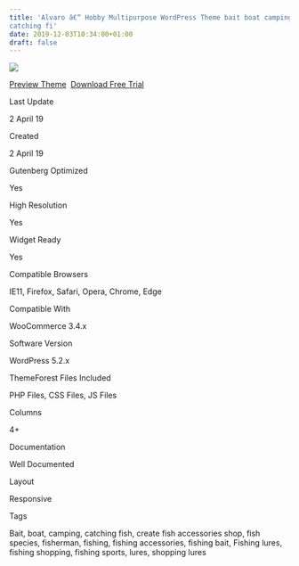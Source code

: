 ```yaml
---
title: 'Alvaro â€“ Hobby Multipurpose WordPress Theme bait boat camping
catching fi'
date: 2019-12-03T10:34:00+01:00
draft: false
---
```


[![](https://2.bp.blogspot.com/-Q-zhj3U9vMM/XeYsA2RixXI/AAAAAAAAFk8/56DkWNYyiFQYLEe3XQqwNRbXzbxdBik-ACLcBGAsYHQ/s400/alvaro-n-hobby-multipurpose-wordpress-theme-download.jpg)](https://2.bp.blogspot.com/-Q-zhj3U9vMM/XeYsA2RixXI/AAAAAAAAFk8/56DkWNYyiFQYLEe3XQqwNRbXzbxdBik-ACLcBGAsYHQ/s1600/alvaro-n-hobby-multipurpose-wordpress-theme-download.jpg)

[Preview Theme](https://fxtheme.com/item/alvaro-hobby-multipurpose-wordpress-theme/22388434?s_do=preview "live Preview Alvaro â€“ Hobby Multipurpose WordPress Theme")  [Download Free Trial](https://fxtheme.com/item/alvaro-hobby-multipurpose-wordpress-theme/22388434?s_do=theme6671.zip "Downnload Free Trial Alvaro â€“ Hobby Multipurpose WordPress Theme")

Last Update

2 April 19

Created

2 April 19

Gutenberg Optimized

Yes

High Resolution

Yes

Widget Ready

Yes

Compatible Browsers

IE11, Firefox, Safari, Opera, Chrome, Edge

Compatible With

WooCommerce 3.4.x

Software Version

WordPress 5.2.x

ThemeForest Files Included

PHP Files, CSS Files, JS Files

Columns

4+

Documentation

Well Documented

Layout

Responsive

Tags

Bait, boat, camping, catching fish, create fish accessories shop, fish species, fisherman, fishing, fishing accessories, fishing bait, Fishing lures, fishing shopping, fishing sports, lures, shopping lures